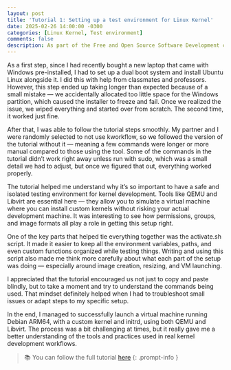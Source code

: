 ```yaml
---
layout: post
title: 'Tutorial 1: Setting up a test environment for Linux Kernel'
date: 2025-02-26 14:00:00 -0300
categories: [Linux Kernel, Test environment]
comments: false
description: As part of the Free and Open Source Software Development course at USP, this post summarizes the steps to set up a QEMU and Libvirt test environment for Linux Kernel contributions.
---
```

As a first step, since I had recently bought a new laptop that came with Windows pre-installed, I had to set up a dual boot system and install Ubuntu Linux alongside it. I did this with help from classmates and professors. However, this step ended up taking longer than expected because of a small mistake — we accidentally allocated too little space for the Windows partition, which caused the installer to freeze and fail. Once we realized the issue, we wiped everything and started over from scratch. The second time, it worked just fine.

After that, I was able to follow the tutorial steps smoothly. My partner and I were randomly selected to not use kworkflow, so we followed the version of the tutorial without it — meaning a few commands were longer or more manual compared to those using the tool. Some of the commands in the tutorial didn’t work right away unless run with sudo, which was a small detail we had to adjust, but once we figured that out, everything worked properly.

The tutorial helped me understand why it’s so important to have a safe and isolated testing environment for kernel development. Tools like QEMU and Libvirt are essential here — they allow you to simulate a virtual machine where you can install custom kernels without risking your actual development machine. It was interesting to see how permissions, groups, and image formats all play a role in getting this setup right.

One of the key parts that helped tie everything together was the activate.sh script. It made it easier to keep all the environment variables, paths, and even custom functions organized while testing things. Writing and using this script also made me think more carefully about what each part of the setup was doing — especially around image creation, resizing, and VM launching.

I appreciated that the tutorial encouraged us not just to copy and paste blindly, but to take a moment and try to understand the commands being used. That mindset definitely helped when I had to troubleshoot small issues or adapt steps to my specific setup.

In the end, I managed to successfully launch a virtual machine running Debian ARM64, with a custom kernel and initrd, using both QEMU and Libvirt. The process was a bit challenging at times, but it really gave me a better understanding of the tools and practices used in real kernel development workflows.

> 📚 You can follow the full tutorial [here](https://flusp.ime.usp.br/kernel/qemu-libvirt-setup/)
{: .prompt-info }
